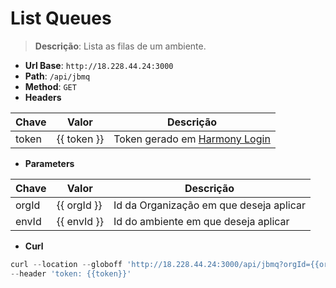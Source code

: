 # List Queues

>**Descrição**:
> Lista as filas de um ambiente.

- **Url Base**: `http://18.228.44.24:3000`
- **Path**: `/api/jbmq`
- **Method**: `GET`
- **Headers**

| Chave | Valor | Descrição |
|-------|-------|-----------|
| token | {{ token }} | Token gerado em [Harmony Login](../token/harmony-login.md) |

- **Parameters**

| Chave | Valor | Descrição |
|-------|-------|-----------|
| orgId | {{ orgId }} | Id da Organização em que deseja aplicar |
| envId | {{ envId }} | Id do ambiente em que deseja aplicar |

- **Curl**

```javascript
curl --location --globoff 'http://18.228.44.24:3000/api/jbmq?orgId={{orgId}}&envId={{envId}}' \
--header 'token: {{token}}'
```